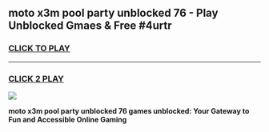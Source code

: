 
## moto x3m pool party unblocked 76 - Play Unblocked Gmaes & Free #4urtr
<h3>
<a href="https://news.freeplayer.one?title=moto_x3m_pool_party_unblocked_76&ref=24F">CLICK TO PLAY</a></h3>
<hr>

<h3>
<a href="https://news.freeplayer.one?title=moto_x3m_pool_party_unblocked_76&ref=24F">CLICK 2 PLAY</a>
  
</h3>

<a href="https://news.freeplayer.one?title=moto_x3m_pool_party_unblocked_76&ref=24F/"><img src="https://clearcache.store/games.png"></a>


**moto x3m pool party unblocked 76 games unblocked: Your Gateway to Fun and Accessible Online Gaming**

